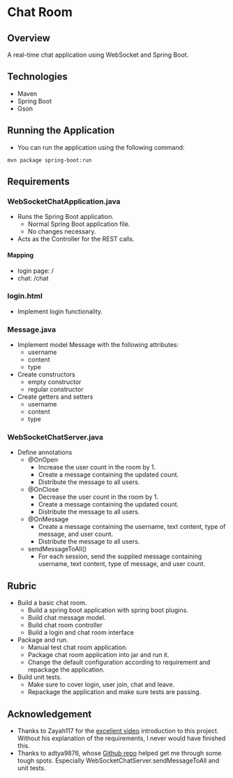 # Chat Room

## Overview

A real-time chat application using WebSocket and Spring Boot.

## Technologies

- Maven
- Spring Boot
- Gson

## Running the Application

- You can run the application using the following command:

```shell
mvn package spring-boot:run
```

## Requirements

### WebSocketChatApplication.java

- Runs the Spring Boot application.
  - Normal Spring Boot application file.
  - No changes necessary.
- Acts as the Controller for the REST calls.

#### Mapping

- login page: /
- chat: /chat

### login.html

- Implement login functionality.

### Message.java

- Implement model Message with the following attributes:
  - username
  - content
  - type
- Create constructors
  - empty constructor
  - regular constructor
- Create getters and setters
  - username
  - content
  - type

### WebSocketChatServer.java

- Define annotations
  - @OnOpen
    - Increase the user count in the room by 1.
    - Create a message containing the updated count.
    - Distribute the message to all users.
  - @OnClose
    - Decrease the user count in the room by 1.
    - Create a message containing the updated count.
    - Distribute the message to all users.
  - @OnMessage
    - Create a message containing the username, text content, type of message, and user count.
    - Distribute the message to all users.
  - sendMessageToAll()
    - For each session, send the supplied message containing username, text content, type of message, and user count.

## Rubric

- Build a basic chat room.
    - Build a spring boot application with spring boot plugins.
    - Build chat message model.
    - Build chat room controller
    - Build a login and chat room interface
- Package and run.
  - Manual test chat room application.
  - Package chat room application into jar and run it.
  - Change the default configuration according to requirement and repackage the application.
- Build unit tests.
    - Make sure to cover login, user join, chat and leave.
    - Repackage the application and make sure tests are passing.

## Acknowledgement

- Thanks to Zayah117 for the [excellent video](https://www.youtube.com/watch?v=xkxjLPvLcEI&list=WL&index=6&t=0s) introduction to this project. Without his explanation of the requirements, I never would have finished this.
- Thanks to adtya9876, whose [Github repo](https://github.com/adtya9876/Chatroom) helped get me through some tough spots. Especially WebSocketChatServer.sendMessageToAll and unit tests. 